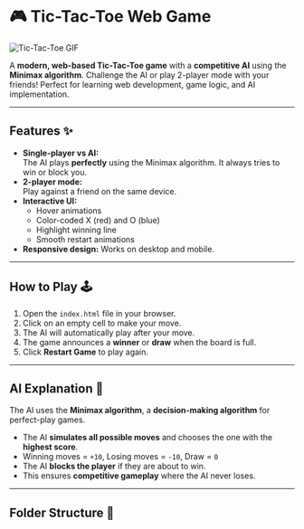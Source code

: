 # 🎮 Tic-Tac-Toe Web Game

![Tic-Tac-Toe GIF]("C:\Users\Administrator\Videos\Captures\ScreenRecording2025-08-22152435-ezgif.com-video-to-gif-converter.gif") <!-- Replace this with your GIF -->

A **modern, web-based Tic-Tac-Toe game** with a **competitive AI** using the **Minimax algorithm**. Challenge the AI or play 2-player mode with your friends! Perfect for learning web development, game logic, and AI implementation.

---

## Features ✨
- **Single-player vs AI:**  
  The AI plays **perfectly** using the Minimax algorithm. It always tries to win or block you.  
- **2-player mode:**  
  Play against a friend on the same device.  
- **Interactive UI:**  
  - Hover animations  
  - Color-coded X (red) and O (blue)  
  - Highlight winning line  
  - Smooth restart animations  
- **Responsive design:** Works on desktop and mobile.  

---

## How to Play 🕹️
1. Open the `index.html` file in your browser.  
2. Click on an empty cell to make your move.  
3. The AI will automatically play after your move.  
4. The game announces a **winner** or **draw** when the board is full.  
5. Click **Restart Game** to play again.

---

## AI Explanation 🤖
The AI uses the **Minimax algorithm**, a **decision-making algorithm** for perfect-play games.  

- The AI **simulates all possible moves** and chooses the one with the **highest score**.  
- Winning moves = `+10`, Losing moves = `-10`, Draw = `0`  
- The AI **blocks the player** if they are about to win.  
- This ensures **competitive gameplay** where the AI never loses.

---

## Folder Structure 📂

